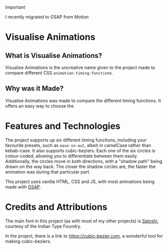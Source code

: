 > [!important]
> I recently migrated to GSAP from Motion

# Visualise Animations

## What is Visualise Animations?

Visualise Animations is the uncreative name given to the project made to compare different CSS `animation-timing-function`s.

## Why was it Made?

Visualise Animations was made to compare the different timing functions. It offers an easy way to choose the 

# Features and Technologies
The project supports up six different timing functions, including your favourite presets, such as `ease-in-out`, albeit in camelCase rather than kebab-case. It also supports cubic-beziers.
Each one of the six circles is colour-coded, allowing you to differentiate between them easily.
Additionally, the circles move in both directions, with a "shadow path" being drawn on the way back. The closer the shadow circles are, the faster the animation was during that particular part.

This project uses vanilla HTML, CSS and JS, with most animations being made with [GSAP](https://gsap.com).

# Credits and Attributions
The main font in this project (as with most of my other projects) is [Satoshi](https://www.fontshare.com/fonts/satoshi), courtesy of the Indian Type Foundry.

In the project, there is a link to https://cubic-bezier.com, a wonderful tool for making cubic-beziers.